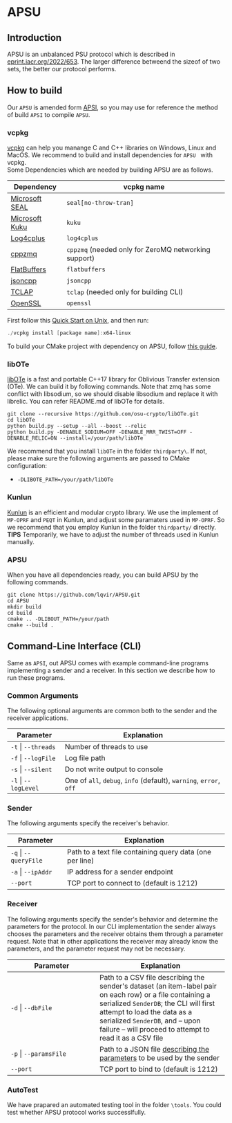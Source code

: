 # APSU

## Introduction
APSU is an unbalanced PSU protocol which is described in [eprint.iacr.org/2022/653](https://eprint.iacr.org/2022/653). The larger difference betweend the sizeof of two sets, the better our protocol performs.    


## How to build

Our `APSU` is amended form [APSI](https://github.com/microsoft/APSI), so you may use for reference the method of build `APSI` to compile `APSU`. 

### vcpkg
[vcpkg](https://github.com/microsoft/vcpkg) can help you manange C and C++ libraries on Windows, Linux and MacOS. We recommend to build and install dependencies for `APSU ` with vcpkg.  
Some Dependencies which are needed by building APSU are as follows. 

| Dependency                                                | vcpkg name                                           |
|-----------------------------------------------------------|------------------------------------------------------|
| [Microsoft SEAL](https://github.com/microsoft/SEAL)       | `seal[no-throw-tran]`                                |
| [Microsoft Kuku](https://github.com/microsoft/Kuku)       | `kuku`                                               |
| [Log4cplus](https://github.com/log4cplus/log4cplus)       | `log4cplus`                                          |
| [cppzmq](https://github.com/zeromq/cppzmq)                | `cppzmq` (needed only for ZeroMQ networking support) |
| [FlatBuffers](https://github.com/google/flatbuffers)      | `flatbuffers`                                        |
| [jsoncpp](https://github.com/open-source-parsers/jsoncpp) | `jsoncpp`                                            |
| [TCLAP](https://sourceforge.net/projects/tclap/)          | `tclap` (needed only for building CLI)               |
| [OpenSSL](https://www.openssl.org/)                       | `openssl`                                            |



First follow this [Quick Start on Unix](https://github.com/microsoft/vcpkg#quick-start-unix), and then run:
```powershell
./vcpkg install [package name]:x64-linux
```


To build your CMake project with dependency on APSU, follow [this guide](https://github.com/microsoft/vcpkg#using-vcpkg-with-cmake).

### libOTe
[libOTe](https://github.com/osu-crypto/libOTe) is a  fast and portable C++17 library for Oblivious Transfer extension (OTe). We can build it by following commands. Note that zmq has some conflict with libsodium, so we should disable libsodium and replace it with librelic. You can refer README.md of libOTe for details.
```
git clone --recursive https://github.com/osu-crypto/libOTe.git
cd libOTe
python build.py --setup --all --boost --relic
python build.py -DENABLE_SODIUM=OFF -DENABLE_MRR_TWIST=OFF -DENABLE_RELIC=ON --install=/your/path/libOTe
```
We recommend that you install `libOTe` in the folder `thirdparty\`. If not, please make sure the following arguments are passed to CMake configuration:
- `-DLIBOTE_PATH=/your/path/libOTe`


### Kunlun
[Kunlun](https://github.com/yuchen1024/Kunlun) is an efficient and modular crypto library. We use the implement of `MP-OPRF` and `PEQT` in Kunlun, and adjust some paramaters used in `MP-OPRF`. So we recommend that you employ Kunlun in the folder `thirdparty/` directly.
**TIPS** Temporarily, we have to adjust the number of threads used in Kunlun manually. 
### APSU
When you have all dependencies ready, you can build APSU by the following commands. 
```
git clone https://github.com/lqvir/APSU.git
cd APSU
mkdir build
cd build
cmake .. -DLIBOUT_PATH=/your/path
cmake --build . 

```
## Command-Line Interface (CLI)
Same as `APSI`, out APSU comes with example command-line programs implementing a sender and a receiver.
In this section we describe how to run these programs.

### Common Arguments

The following optional arguments are common both to the sender and the receiver applications.

| Parameter | Explanation |
|-----------|-------------|
| `-t` \| `--threads` | Number of threads to use |
| `-f` \| `--logFile` | Log file path |
| `-s` \| `--silent` | Do not write output to console |
| `-l` \| `--logLevel` | One of `all`, `debug`, `info` (default), `warning`, `error`, `off` |

### Sender

The following arguments specify the receiver's behavior.

| Parameter | Explanation |
|-----------|-------------|
| `-q` \| `--queryFile` | Path to a text file containing query data (one per line) |
| `-a` \| `--ipAddr` | IP address for a sender endpoint |
| `--port` | TCP port to connect to (default is 1212) |

### Receiver

The following arguments specify the sender's behavior and determine the parameters for the protocol.
In our CLI implementation the sender always chooses the parameters and the receiver obtains them through a parameter request.
Note that in other applications the receiver may already know the parameters, and the parameter request may not be necessary.

| <div style="width:190px">Parameter</div> | Explanation |
|-----------|-------------|
| `-d` \| `--dbFile` | Path to a CSV file describing the sender's dataset (an item-label pair on each row) or a file containing a serialized `SenderDB`; the CLI will first attempt to load the data as a serialized `SenderDB`, and &ndash; upon failure &ndash; will proceed to attempt to read it as a CSV file |
| `-p` \| `--paramsFile` | Path to a JSON file [describing the parameters](#loading-from-json) to be used by the sender
| `--port` | TCP port to bind to (default is 1212) |


### AutoTest
We have prapared an automated testing tool in the folder `\tools`. You could test whether APSU protocol works successlfully.